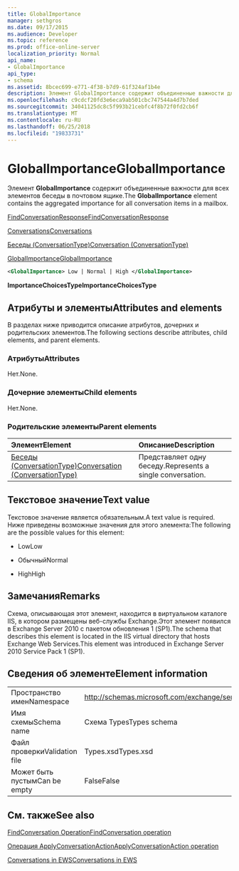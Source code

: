 ```yaml
---
title: GlobalImportance
manager: sethgros
ms.date: 09/17/2015
ms.audience: Developer
ms.topic: reference
ms.prod: office-online-server
localization_priority: Normal
api_name:
- GlobalImportance
api_type:
- schema
ms.assetid: 8bcec699-e771-4f38-b7d9-61f324af1b4e
description: Элемент GlobalImportance содержит объединенные важности для всех элементов беседы в почтовом ящике.
ms.openlocfilehash: c9cdcf20fd3e6eca9ab501cbc747544a4d7b7ded
ms.sourcegitcommit: 34041125dc8c5f993b21cebfc4f8b72f0fd2cb6f
ms.translationtype: MT
ms.contentlocale: ru-RU
ms.lasthandoff: 06/25/2018
ms.locfileid: "19833731"
---
```

# <a name="globalimportance"></a><span data-ttu-id="0498d-103">GlobalImportance</span><span class="sxs-lookup"><span data-stu-id="0498d-103">GlobalImportance</span></span>

<span data-ttu-id="0498d-104">Элемент **GlobalImportance** содержит объединенные важности для всех элементов беседы в почтовом ящике.</span><span class="sxs-lookup"><span data-stu-id="0498d-104">The **GlobalImportance** element contains the aggregated importance for all conversation items in a mailbox.</span></span> 
  
[<span data-ttu-id="0498d-105">FindConversationResponse</span><span class="sxs-lookup"><span data-stu-id="0498d-105">FindConversationResponse</span></span>](findconversationresponse.md)
  
[<span data-ttu-id="0498d-106">Conversations</span><span class="sxs-lookup"><span data-stu-id="0498d-106">Conversations</span></span>](conversations-ex15websvcsotherref.md)
  
[<span data-ttu-id="0498d-107">Беседы (ConversationType)</span><span class="sxs-lookup"><span data-stu-id="0498d-107">Conversation (ConversationType)</span></span>](conversation-conversationtype.md)
  
[<span data-ttu-id="0498d-108">GlobalImportance</span><span class="sxs-lookup"><span data-stu-id="0498d-108">GlobalImportance</span></span>](globalimportance.md)
  
```XML
<GlobalImportance> Low | Normal | High </GlobalImportance>
```

 <span data-ttu-id="0498d-109">**ImportanceChoicesType**</span><span class="sxs-lookup"><span data-stu-id="0498d-109">**ImportanceChoicesType**</span></span>
## <a name="attributes-and-elements"></a><span data-ttu-id="0498d-110">Атрибуты и элементы</span><span class="sxs-lookup"><span data-stu-id="0498d-110">Attributes and elements</span></span>

<span data-ttu-id="0498d-111">В разделах ниже приводится описание атрибутов, дочерних и родительских элементов.</span><span class="sxs-lookup"><span data-stu-id="0498d-111">The following sections describe attributes, child elements, and parent elements.</span></span>
  
### <a name="attributes"></a><span data-ttu-id="0498d-112">Атрибуты</span><span class="sxs-lookup"><span data-stu-id="0498d-112">Attributes</span></span>

<span data-ttu-id="0498d-113">Нет.</span><span class="sxs-lookup"><span data-stu-id="0498d-113">None.</span></span>
  
### <a name="child-elements"></a><span data-ttu-id="0498d-114">Дочерние элементы</span><span class="sxs-lookup"><span data-stu-id="0498d-114">Child elements</span></span>

<span data-ttu-id="0498d-115">Нет.</span><span class="sxs-lookup"><span data-stu-id="0498d-115">None.</span></span>
  
### <a name="parent-elements"></a><span data-ttu-id="0498d-116">Родительские элементы</span><span class="sxs-lookup"><span data-stu-id="0498d-116">Parent elements</span></span>

|<span data-ttu-id="0498d-117">**Элемент**</span><span class="sxs-lookup"><span data-stu-id="0498d-117">**Element**</span></span>|<span data-ttu-id="0498d-118">**Описание**</span><span class="sxs-lookup"><span data-stu-id="0498d-118">**Description**</span></span>|
|:-----|:-----|
|[<span data-ttu-id="0498d-119">Беседы (ConversationType)</span><span class="sxs-lookup"><span data-stu-id="0498d-119">Conversation (ConversationType)</span></span>](conversation-conversationtype.md) <br/> |<span data-ttu-id="0498d-120">Представляет одну беседу.</span><span class="sxs-lookup"><span data-stu-id="0498d-120">Represents a single conversation.</span></span>  <br/> |
   
## <a name="text-value"></a><span data-ttu-id="0498d-121">Текстовое значение</span><span class="sxs-lookup"><span data-stu-id="0498d-121">Text value</span></span>

<span data-ttu-id="0498d-122">Текстовое значение является обязательным.</span><span class="sxs-lookup"><span data-stu-id="0498d-122">A text value is required.</span></span> <span data-ttu-id="0498d-123">Ниже приведены возможные значения для этого элемента:</span><span class="sxs-lookup"><span data-stu-id="0498d-123">The following are the possible values for this element:</span></span>
  
- <span data-ttu-id="0498d-124">Low</span><span class="sxs-lookup"><span data-stu-id="0498d-124">Low</span></span>
    
- <span data-ttu-id="0498d-125">Обычный</span><span class="sxs-lookup"><span data-stu-id="0498d-125">Normal</span></span>
    
- <span data-ttu-id="0498d-126">High</span><span class="sxs-lookup"><span data-stu-id="0498d-126">High</span></span>
    
## <a name="remarks"></a><span data-ttu-id="0498d-127">Замечания</span><span class="sxs-lookup"><span data-stu-id="0498d-127">Remarks</span></span>

<span data-ttu-id="0498d-128">Схема, описывающая этот элемент, находится в виртуальном каталоге IIS, в котором размещены веб-службы Exchange.Этот элемент появился в Exchange Server 2010 с пакетом обновления 1 (SP1).</span><span class="sxs-lookup"><span data-stu-id="0498d-128">The schema that describes this element is located in the IIS virtual directory that hosts Exchange Web Services.This element was introduced in Exchange Server 2010 Service Pack 1 (SP1).</span></span>
  
## <a name="element-information"></a><span data-ttu-id="0498d-129">Сведения об элементе</span><span class="sxs-lookup"><span data-stu-id="0498d-129">Element information</span></span>

|||
|:-----|:-----|
|<span data-ttu-id="0498d-130">Пространство имен</span><span class="sxs-lookup"><span data-stu-id="0498d-130">Namespace</span></span>  <br/> |http://schemas.microsoft.com/exchange/services/2006/types  <br/> |
|<span data-ttu-id="0498d-131">Имя схемы</span><span class="sxs-lookup"><span data-stu-id="0498d-131">Schema name</span></span>  <br/> |<span data-ttu-id="0498d-132">Схема Types</span><span class="sxs-lookup"><span data-stu-id="0498d-132">Types schema</span></span>  <br/> |
|<span data-ttu-id="0498d-133">Файл проверки</span><span class="sxs-lookup"><span data-stu-id="0498d-133">Validation file</span></span>  <br/> |<span data-ttu-id="0498d-134">Types.xsd</span><span class="sxs-lookup"><span data-stu-id="0498d-134">Types.xsd</span></span>  <br/> |
|<span data-ttu-id="0498d-135">Может быть пустым</span><span class="sxs-lookup"><span data-stu-id="0498d-135">Can be empty</span></span>  <br/> |<span data-ttu-id="0498d-136">False</span><span class="sxs-lookup"><span data-stu-id="0498d-136">False</span></span>  <br/> |
   
## <a name="see-also"></a><span data-ttu-id="0498d-137">См. также</span><span class="sxs-lookup"><span data-stu-id="0498d-137">See also</span></span>



[<span data-ttu-id="0498d-138">FindConversation Operation</span><span class="sxs-lookup"><span data-stu-id="0498d-138">FindConversation operation</span></span>](findconversation-operation.md)
  
[<span data-ttu-id="0498d-139">Операция ApplyConversationAction</span><span class="sxs-lookup"><span data-stu-id="0498d-139">ApplyConversationAction operation</span></span>](applyconversationaction-operation.md)


[<span data-ttu-id="0498d-140">Conversations in EWS</span><span class="sxs-lookup"><span data-stu-id="0498d-140">Conversations in EWS</span></span>](http://msdn.microsoft.com/library/91e64629-db6c-4c94-9dcb-d386232e8467%28Office.15%29.aspx)

